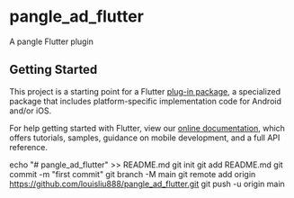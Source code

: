 # pangle_ad_flutter

A pangle Flutter plugin

## Getting Started

This project is a starting point for a Flutter
[plug-in package](https://flutter.dev/developing-packages/),
a specialized package that includes platform-specific implementation code for
Android and/or iOS.

For help getting started with Flutter, view our
[online documentation](https://flutter.dev/docs), which offers tutorials,
samples, guidance on mobile development, and a full API reference.

echo "# pangle_ad_flutter" >> README.md
git init
git add README.md
git commit -m "first commit"
git branch -M main
git remote add origin https://github.com/louisliu888/pangle_ad_flutter.git
git push -u origin main